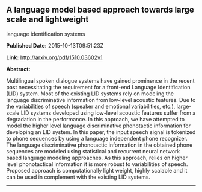 ## A language model based approach towards large scale and lightweight
  language identification systems

**Published Date:** 2015-10-13T09:51:23Z

**Link:** http://arxiv.org/pdf/1510.03602v1

**Abstract:**

  Multilingual spoken dialogue systems have gained prominence in the recent
past necessitating the requirement for a front-end Language Identification
(LID) system. Most of the existing LID systems rely on modeling the language
discriminative information from low-level acoustic features. Due to the
variabilities of speech (speaker and emotional variabilities, etc.),
large-scale LID systems developed using low-level acoustic features suffer from
a degradation in the performance. In this approach, we have attempted to model
the higher level language discriminative phonotactic information for developing
an LID system. In this paper, the input speech signal is tokenized to phone
sequences by using a language independent phone recognizer. The language
discriminative phonotactic information in the obtained phone sequences are
modeled using statistical and recurrent neural network based language modeling
approaches. As this approach, relies on higher level phonotactical information
it is more robust to variabilities of speech. Proposed approach is
computationally light weight, highly scalable and it can be used in complement
with the existing LID systems.


---

